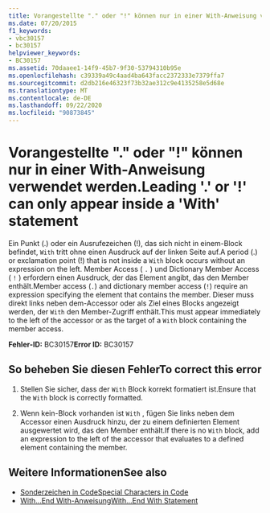 ```yaml
---
title: Vorangestellte "." oder "!" können nur in einer With-Anweisung verwendet werden.
ms.date: 07/20/2015
f1_keywords:
- vbc30157
- bc30157
helpviewer_keywords:
- BC30157
ms.assetid: 70daaee1-14f9-45b7-9f30-53794310b95e
ms.openlocfilehash: c39339a49c4aad4ba643facc2372333e7379ffa7
ms.sourcegitcommit: d2db216e46323f73b32ae312c9e4135258e5d68e
ms.translationtype: MT
ms.contentlocale: de-DE
ms.lasthandoff: 09/22/2020
ms.locfileid: "90873845"
---
```

# <a name="leading--or--can-only-appear-inside-a-with-statement"></a><span data-ttu-id="80e21-102">Vorangestellte "." oder "!" können nur in einer With-Anweisung verwendet werden.</span><span class="sxs-lookup"><span data-stu-id="80e21-102">Leading '.' or '!' can only appear inside a 'With' statement</span></span>

<span data-ttu-id="80e21-103">Ein Punkt (.) oder ein Ausrufezeichen (!), das sich nicht in einem-Block befindet, `With` tritt ohne einen Ausdruck auf der linken Seite auf.</span><span class="sxs-lookup"><span data-stu-id="80e21-103">A period (.) or exclamation point (!) that is not inside a `With` block occurs without an expression on the left.</span></span> <span data-ttu-id="80e21-104">Member Access ( `.` ) und Dictionary Member Access ( `!` ) erfordern einen Ausdruck, der das Element angibt, das den Member enthält.</span><span class="sxs-lookup"><span data-stu-id="80e21-104">Member access (`.`) and dictionary member access (`!`) require an expression specifying the element that contains the member.</span></span> <span data-ttu-id="80e21-105">Dieser muss direkt links neben dem-Accessor oder als Ziel eines Blocks angezeigt werden, der `With` den Member-Zugriff enthält.</span><span class="sxs-lookup"><span data-stu-id="80e21-105">This must appear immediately to the left of the accessor or as the target of a `With` block containing the member access.</span></span>  
  
 <span data-ttu-id="80e21-106">**Fehler-ID:** BC30157</span><span class="sxs-lookup"><span data-stu-id="80e21-106">**Error ID:** BC30157</span></span>  
  
## <a name="to-correct-this-error"></a><span data-ttu-id="80e21-107">So beheben Sie diesen Fehler</span><span class="sxs-lookup"><span data-stu-id="80e21-107">To correct this error</span></span>  
  
1. <span data-ttu-id="80e21-108">Stellen Sie sicher, dass der `With` Block korrekt formatiert ist.</span><span class="sxs-lookup"><span data-stu-id="80e21-108">Ensure that the `With` block is correctly formatted.</span></span>  
  
2. <span data-ttu-id="80e21-109">Wenn kein-Block vorhanden ist `With` , fügen Sie links neben dem Accessor einen Ausdruck hinzu, der zu einem definierten Element ausgewertet wird, das den Member enthält.</span><span class="sxs-lookup"><span data-stu-id="80e21-109">If there is no `With` block, add an expression to the left of the accessor that evaluates to a defined element containing the member.</span></span>  
  
## <a name="see-also"></a><span data-ttu-id="80e21-110">Weitere Informationen</span><span class="sxs-lookup"><span data-stu-id="80e21-110">See also</span></span>

- [<span data-ttu-id="80e21-111">Sonderzeichen in Code</span><span class="sxs-lookup"><span data-stu-id="80e21-111">Special Characters in Code</span></span>](../../programming-guide/program-structure/special-characters-in-code.md)
- [<span data-ttu-id="80e21-112">With...End With-Anweisung</span><span class="sxs-lookup"><span data-stu-id="80e21-112">With...End With Statement</span></span>](../statements/with-end-with-statement.md)
